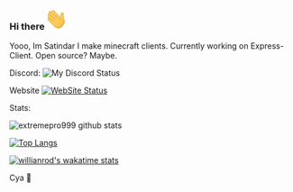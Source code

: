 ### Hi there<img src="https://github.com/Hot-Tutorials/Hot-Tutorials/blob/master/images/Hi.gif" width="40px" />

Yooo,
Im Satindar I make minecraft clients. Currently working on Express-Client. Open source? Maybe. 

Discord: 
![My Discord Status](https://discord.c99.nl/widget/theme-4/713254655999868931.png )

Website
[![WebSite Status](https://betteruptime.com/status-badges/v1/monitor/c46t.svg)](https://betteruptime.com/?utm_source=status_badge)


Stats:

![extremepro999 github stats](https://github-readme-stats.vercel.app/api?username=Satindar31&show_icons=true&title_color=f82371&icon_color=f8ca23&text_color=ffffff&bg_color=000000&border_color=ffffff)

[![Top Langs](https://github-readme-stats.vercel.app/api/top-langs/?username=Satindar31)](https://github.com/anuraghazra/github-readme-stats)

[![willianrod's wakatime stats](https://github-readme-stats.vercel.app/api/wakatime?username=DebugDotLog)](https://github.com/anuraghazra/github-readme-stats)




Cya 👋

